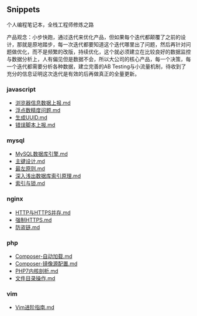
## Snippets
个人编程笔记本，全栈工程师修炼之路

产品观念：小步快跑，通过迭代来优化产品，但如果每个迭代都颠覆了之前的设计，那就是原地踏步，每一次迭代都要知道这个迭代哪里出了问题，然后再针对问题做优化，而不是频繁的改版，持续优化，这个就必须建立在比较良好的数据监控与数据分析上，人有偏见但是数据不会，所以大公司的核心产品，每一个决策，每一个迭代都需要分析各种数据，建立完善的AB Testing与小流量机制，待收到了充分的信息证明这次迭代是有效的后再做真正的全量更新。

### javascript
- [浏览器信息数据上报.md](./javascript/浏览器信息数据上报.md)
- [浮点数精度问题.md](./javascript/浮点数精度问题.md)
- [生成UUID.md](./javascript/生成UUID.md)
- [错误脚本上报.md](./javascript/错误脚本上报.md)
### mysql
- [MySQL数据库引擎.md](./mysql/MySQL数据库引擎.md)
- [主键设计.md](./mysql/主键设计.md)
- [最左原则.md](./mysql/最左原则.md)
- [深入浅出数据库索引原理.md](./mysql/深入浅出数据库索引原理.md)
- [索引与锁.md](./mysql/索引与锁.md)
### nginx
- [HTTP与HTTPS并存.md](./nginx/HTTP与HTTPS并存.md)
- [强制HTTPS.md](./nginx/强制HTTPS.md)
- [防盗链.md](./nginx/防盗链.md)
### php
- [Composer-自动加载.md](./php/Composer-自动加载.md)
- [Composer-镜像源配置.md](./php/Composer-镜像源配置.md)
- [PHP7内核剖析.md](./php/PHP7内核剖析.md)
- [文件目录操作.md](./php/文件目录操作.md)
### vim
- [Vim进阶指南.md](./vim/Vim进阶指南.md)
